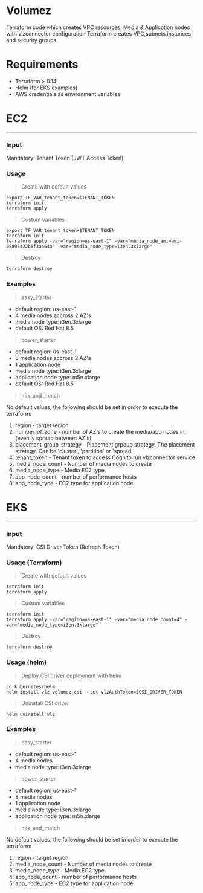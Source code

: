 # Volumez

Terraform code which creates VPC resources, Media & Application nodes with vlzconnector configuration
Terraform creates VPC,subnets,instances and security groups.

# Requirements
* Terraform > 0.14  
* Helm (for EKS examples)
* AWS credentials as environment variables 

# EC2
---

### Input ###
Mandatory: Tenant Token (JWT Access Token) 

### Usage ###
> Create with default values
```
export TF_VAR_tenant_token=$TENANT_TOKEN
terraform init
terraform apply
```

> Custom variables
```
export TF_VAR_tenant_token=$TENANT_TOKEN
terraform init
terraform apply -var="region=us-east-1" -var="media_node_ami=ami-08895422b5f3aa64a" -var="media_node_type=i3en.3xlarge"
```

> Destroy
```
terraform destroy
```

### Examples ###  
> easy_starter

* default region: us-east-1  
* 4 media nodes accross 2 AZ's  
* media node type: i3en.3xlarge  
* default OS: Red Hat 8.5  

> power_starter

* default region: us-east-1  
* 8 media nodes accross 2 AZ's  
* 1 application node  
* media node type: i3en.3xlarge  
* application node type: m5n.xlarge  
* default OS: Red Hat 8.5  

> mix_and_match

No default values, the following should be set in order to execute the terraform:
1. region                   - target region
2. number_of_zone           - number of AZ's to create the media/app nodes in. (evenlly spread between AZ's)
3. placement_group_strategy - Placement grpoup strategy. The placement strategy. Can be 'cluster', 'partition' or 'spread'
4. tenant_token             - Tenant token to access Cognito run vlzconnector service
5. media_node_count         - Number of media nodes to create
6. media_node_type          - Media EC2 type
7. app_node_count           - number of performance hosts
8. app_node_type            - EC2 type for application node

# EKS
---

### Input ### 
Mandatory: CSI Driver Token (Refresh Token)  

### Usage (Terraform) ###
> Create with default values
```
terraform init
terraform apply
```

> Custom variables
```
terraform init
terraform apply -var="region=us-east-1" -var="media_node_count=4" -var="media_node_type=i3en.3xlarge"
```

> Destroy
```
terraform destroy
```
### Usage (helm) ###
> Deploy CSI driver deployment with helm
```
cd kubernetes/helm
helm install vlz volumez-csi --set vlzAuthToken=$CSI_DRIVER_TOKEN
```
> Uninstall CSI driver
```
helm uninstall vlz
```

### Examples ### 
> easy_starter
* default region: us-east-1  
* 4 media nodes
* media node type: i3en.3xlarge  

> power_starter
* default region: us-east-1  
* 8 media nodes  
* 1 application node  
* media node type: i3en.3xlarge  
* application node type: m5n.xlarge  

> mix_and_match

No default values, the following should be set in order to execute the terraform:
1. region                   - target region
2. media_node_count         - Number of media nodes to create
3. media_node_type          - Media EC2 type
4. app_node_count           - number of performance hosts
5. app_node_type            - EC2 type for application node